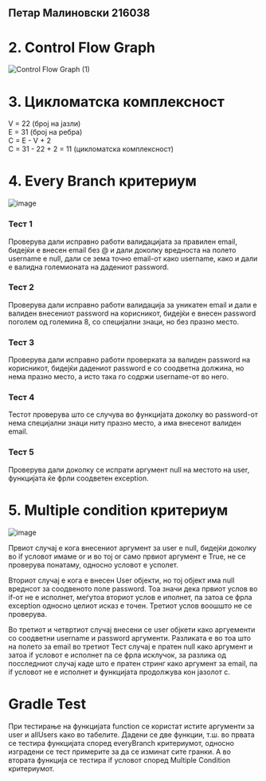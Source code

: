 ## Петар Малиновски 216038

# 2. Control Flow Graph
![Control Flow Graph (1)](https://github.com/lupusruber/SI_2023_lab2_216038/assets/75671111/d4c66019-eab9-4360-881b-47010153f08e)

# 3. Цикломатска комплексност
V = 22 (број на јазли) <br /> 
E = 31 (број на ребра) <br /> 
C = E - V + 2 <br /> 
C = 31 - 22 + 2 = 11 (цикломатска комплексност) <br /> 

# 4. Every Branch критериум
![image](https://github.com/lupusruber/SI_2023_lab2_216038/assets/75671111/f379b38f-94de-4bc4-aead-bd25b4cdec83)

### Тест 1
Проверува дали исправно работи валидацијата за правилен email, бидејќи е внесен email без @ и дали доколку вредноста на полето username e null, дали се зема точно email-от како username, како и дали е валидна големионата на дадениот password.

### Teст 2
Проверува дали исправно работи валидација за уникатен email и дали е валиден внесениот password на корисникот, бидејќи е внесен password поголем од големина 8, со специјални знаци, но без празно место.

### Teст 3
Проверува дали исправно работи проверката за валиден password на корисникот, бидејќи дадениот password е со соодветна должина, но нема празно место, а исто така го содржи username-от во него.

### Тест 4
Тестот проверува што се случува во функцијата доколку во password-от нема специјални знаци ниту празно место, а има внесенот валиден email.

### Тест 5
Проверува дали доколку се испрати аргумент null на местото на user, функцијата ќе фрли соодветен exception.

# 5. Multiple condition критериум
![image](https://github.com/lupusruber/SI_2023_lab2_216038/assets/75671111/b731be8b-fbed-4d8b-bdcf-23d23eb4d723)

Првиот случај е кога внесениот аргумент за user e null, бидејќи доколку во if условот имаме or и во тој or само првиот аргумент е True, не се проверува понатаму, односно условот е усполет.

Вториот случај е кога е внесен User објекти, но тој објект има null вреднсот за соодвеното поле password. Toa значи дека првиот услов во if-от не е исполнет, меѓутоа вториот услов е иполнет, па затоа се фрла exception односно целиот исказ е точен. Третиот услов воошшто не се проверува.

Во третиот и четвртиот случај внесени се user објкети како аргуементи со соодветни username и password аргументи. Разликата е во тоа што на полето за email во третиот Тест случај е пратен null како аргумент и затоа if условот е исполнет па се фрла исклучок, за разлика од посследниот случај каде што е пратен стринг како аргумент за email, па if условот не е исполнет и функцијата продолжува кон јазолот с. 

# Gradle Test
При тестирање на функцијата function се користат истите аргументи за user и allUsers како во табелите. Дадени се две функции, т.ш. во првата се тестира функцијата според everyBranch критериумот, односно изградени се тест примерите за да се изминат сите гранки. А во втората функција се тестира if условот според Multiple Condition критериумот.






